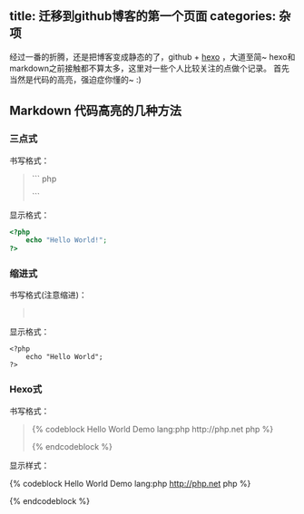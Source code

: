 title: 迁移到github博客的第一个页面
categories: 杂项
---

经过一番的折腾，还是把博客变成静态的了，github + [hexo](http://hexo.io/) ，大道至简~
hexo和markdown之前接触都不算太多，这里对一些个人比较关注的点做个记录。
首先当然是代码的高亮，强迫症你懂的~ :)

## Markdown 代码高亮的几种方法
### 三点式
书写格式：

>&#96;&#96;&#96; php
><?php
>&nbsp;&nbsp;&nbsp;&nbsp;echo "Hello World!";
>?>
>&#96;&#96;&#96;

显示格式：

``` php
<?php
    echo "Hello World!";
?>
```

### 缩进式
书写格式(注意缩进)：

>&nbsp;&nbsp;&nbsp;&nbsp;<?php
>&nbsp;&nbsp;&nbsp;&nbsp;&nbsp;&nbsp;&nbsp;&nbsp;echo "Hello World!";
>&nbsp;&nbsp;&nbsp;&nbsp;?>

显示格式：

    <?php
        echo "Hello World";
    ?>

### Hexo式
书写格式：

>{&#37; codeblock Hello World Demo lang:php http&#58;//php.net php &#37;}
><?php
>&nbsp;&nbsp;&nbsp;&nbsp;echo "Hello World";
>?>
>{&#37; endcodeblock &#37;}

显示样式：

{% codeblock Hello World Demo lang:php http://php.net php %}
<?php
    echo "Hello World";
?>
{% endcodeblock %}